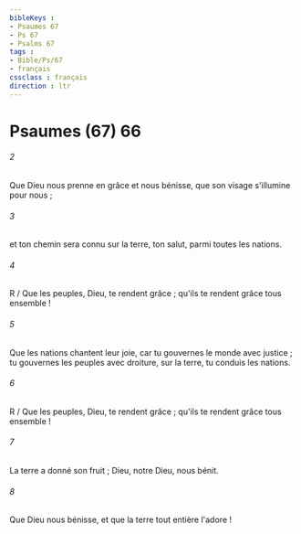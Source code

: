 ```yaml
---
bibleKeys : 
- Psaumes 67
- Ps 67
- Psalms 67
tags : 
- Bible/Ps/67
- français
cssclass : français
direction : ltr
---
```


# Psaumes (67) 66

###### 2
Que Dieu nous prenne en grâce et nous bénisse, que son visage s'illumine pour nous ;
###### 3
et ton chemin sera connu sur la terre, ton salut, parmi toutes les nations.
###### 4
R / Que les peuples, Dieu, te rendent grâce ; qu'ils te rendent grâce tous ensemble !
###### 5
Que les nations chantent leur joie, car tu gouvernes le monde avec justice ; tu gouvernes les peuples avec droiture, sur la terre, tu conduis les nations.
###### 6
R / Que les peuples, Dieu, te rendent grâce ; qu'ils te rendent grâce tous ensemble !
###### 7
La terre a donné son fruit ; Dieu, notre Dieu, nous bénit.
###### 8
Que Dieu nous bénisse, et que la terre tout entière l'adore !
